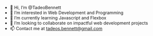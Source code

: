 - 👋 Hi, I’m @TadeoBennett
- 👀 I’m interested in Web Development and Programming
- 🌱 I’m currently learning Javascript and Flexbox
- 💞️ I’m looking to collaborate on impactful web development projects
- 📫 Contact me at tadeos.bennett@gmail.com

<!---
TadeoBennett/TadeoBennett is a ✨ special ✨ repository because its `README.md` (this file) appears on your GitHub profile.
You can click the Preview link to take a look at your changes.
--->
